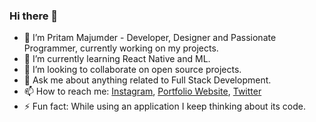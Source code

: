 ### Hi there 👋

- 🔭 I’m Pritam Majumder - Developer, Designer and Passionate Programmer, currently working on my projects.
- 🌱 I’m currently learning React Native and ML.
- 👯 I’m looking to collaborate on open source projects.
- 💬 Ask me about anything related to Full Stack Development.
- 📫 How to reach me: [Instagram](https://www.instagram.com/ucpritam/), [Portfolio Website](https://ucpritam.github.io), [Twitter](https://twitter.com/ucpritam)
- ⚡ Fun fact: While using an application I keep thinking about its code.
